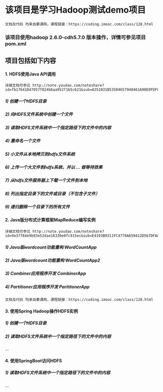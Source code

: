<h1>该项目是学习Hadoop测试demo项目</h1>

    文档及代码 均来自慕课网，课程链接：https://coding.imooc.com/class/128.html

<h3>该项目使用hadoop 2.6.0-cdh5.7.0 版本操作，详情可参见项目pom.xml</h3>

<h2>项目包括如下内容</h2>

<h4> 1. HDFS使用Java API调用</h4>

    详细文档可参见 http://note.youdao.com/noteshare?id=fb17641847957f024b6aa952f1b5c621&sub=A351031B53504657948461A90E0FDFC3

<h5> 1) 创建一个HDFS目录 </h5>
<h5> 2) 向HDFS文件系统中创建一个文件 </h5>
<h5> 3) 读取HDFS文件系统中一个指定路径下的文件中的内容 </h5>
<h5> 4) 重命名一个文件 </h5>
<h5> 5) 小文件从本地拷贝到hdfs文件系统 </h5>
<h5> 6) 上传一个大文件到hdfs系统，并以 ... 做等待效果 </h5>
<h5> 7) 从hdfs文件服务器上下载一个文件到本地 </h5>
<h5> 8) 列出指定目录下的文件或目录（不包含子文件） </h5>
<h5> 9) 递归删除一个目录下的所有文件 </h5>

<h4> 2. Java版分布式计算框架MapReduce编写实例</h4>
    
    详细文档可参见 http://note.youdao.com/noteshare?id=9e37784e9b93e52dae16330e0fc915ec&sub=E4193B9311FC4778A659412D567DFAA8
        
<h5> 1) Java版wordcount功能重构 WordCountApp</h5>
<h5> 2) Java版wordcount功能重构 WordCountApp2</h5>
<h5> 3) Combiner应用程序开发 CombinerApp</h5>
<h5> 4) Partitioner应用程序开发 ParititonerApp</h5>

    文档及代码 均来自慕课网，课程链接：https://coding.imooc.com/class/128.html


<h4> 3. 使用Spring Hadoop操作HDFS实例</h4>

<h5> 1) 创建一个HDFS目录 </h5>
<h5> 2) 读取HDFS文件系统中一个指定路径下的文件中的内容 </h5>
...

<h4> 4. 使用SpringBoot访问HDFS</h4>

<h5> 1) 读取HDFS文件系统中一个指定路径下的文件中的内容 </h5>
...
